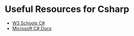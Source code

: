 # Useful Resources for Csharp
- [W3 Schools C#](https://www.w3schools.com/cs/index.php) <br />
- [Microsoft C# Docs](https://docs.microsoft.com/en-us/dotnet/csharp/)<br />
